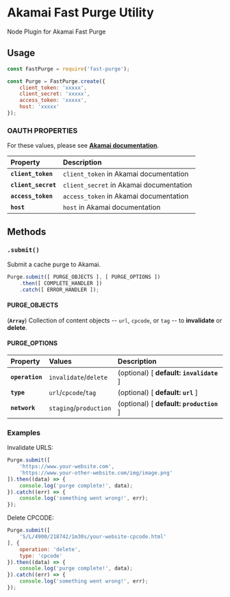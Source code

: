 # Akamai Fast Purge Utility

Node Plugin for Akamai Fast Purge

## Usage

```js
const FastPurge = require('fast-purge');

const Purge = FastPurge.create({
    client_token: 'xxxxx',
    client_secret: 'xxxxx',
    access_token: 'xxxxx',
    host: 'xxxxx'
});
```

### OAUTH PROPERTIES

For these values, please see **[Akamai documentation](https://developer.akamai.com/api/getting-started#addcredentialtoedgercfile)**.

| Property | Description |
|:---------|:------------|
| **`client_token`** | `client_token` in Akamai documentation |
| **`client_secret`** | `client_secret` in Akamai documentation |
| **`access_token`** | `access_token` in Akamai documentation |
| **`host`** | `host` in Akamai documentation |

## Methods

### `.submit()`

Submit a cache purge to Akamai.

```js
Purge.submit([ PURGE_OBJECTS ], [ PURGE_OPTIONS ])
    .then([ COMPLETE_HANDLER ])
    .catch([ ERROR_HANDLER ]);
```

#### PURGE_OBJECTS

(**`Array`**) Collection of content objects -- `url`, `cpcode`, or `tag` -- to **invalidate** or **delete**.

#### PURGE_OPTIONS

| Property | Values | Description |
|:---------|:-------|:------------|
| **`operation`** | `invalidate`/`delete` | (optional) [ **default: `invalidate`** ]  |
| **`type`** | `url`/`cpcode`/`tag` | (optional) [ **default: `url`** ] |
| **`network`** | `staging`/`production` | (optional) [ **default: `production`** ] |

### Examples

Invalidate URLS:

```js
Purge.submit([
    'https://www.your-website.com',
    'https://www.your-other-website.com/img/image.png'
]).then((data) => {
    console.log('purge complete!', data);
}).catch((err) => {
    console.log('something went wrong!', err);
});
```

Delete CPCODE:

```js
Purge.submit([
    'S/L/4900/218742/1m30s/your-website-cpcode.html'
], {
    operation: 'delete',
    type: 'cpcode'
}).then((data) => {
    console.log('purge complete!', data);
}).catch((err) => {
    console.log('something went wrong!', err);
});
```
